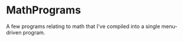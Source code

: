 # MathPrograms
A few programs relating to math that I've compiled into a single menu-driven program.

